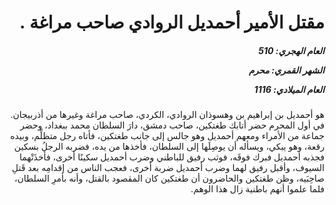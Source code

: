<h1 dir="rtl">مقتل الأمير أحمديل الروادي صاحب مراغة .</h1>

<h5 dir="rtl">العام الهجري:  510

الشهر القمري: محرم

العام الميلادي: 1116</h5>

<p dir="rtl">هو أحمديل بن إبراهيم بن وهسوذان الروادي، الكردي، صاحب مراغة وغيرها من أذربيجان. في أول المحرم حضر أتابك طغتكين، صاحب دمشق، دارَ السلطان محمد ببغداد، وحضر جماعة من الأمراء ومعهم أحمديل وهو جالس إلى جانب طغتكين، فأتاه رجل متظلِّم، وبيده رقعة، وهو يبكي، ويسأله أن يوصِلَها إلى السلطان، فأخذها من يده، فضربه الرجلُ بسكين فجذبه أحمديل فبرك فوقَه، فوثب رفيق للباطني وضرب أحمديل سكينًا أخرى، فأخذَتْهما السيوف، وأقبل رفيق لهما وضرب أحمديل ضربة أخرى، فعجب الناس من إقدامِه بعد قَتلِ صاحِبَيه، وظن طغتكين والحاضرون أن طغتكين كان المقصود بالقتل، وأنه بأمرِ السلطان، فلما علموا أنهم باطنية زال هذا الوهم.</p></br>
